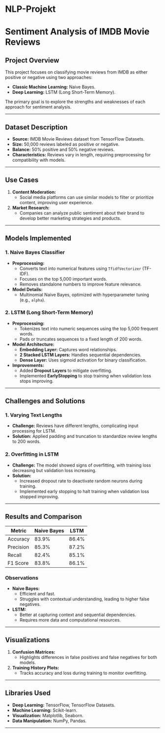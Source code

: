 # NLP-Projekt
# Sentiment Analysis of IMDB Movie Reviews

## Project Overview
This project focuses on classifying movie reviews from IMDB as either positive or negative using two approaches:
- **Classic Machine Learning:** Naive Bayes.
- **Deep Learning:** LSTM (Long Short-Term Memory).

The primary goal is to explore the strengths and weaknesses of each approach for sentiment analysis.

---

## Dataset Description
- **Source:** IMDB Movie Reviews dataset from TensorFlow Datasets.
- **Size:** 50,000 reviews labeled as positive or negative.
- **Balance:** 50% positive and 50% negative reviews.
- **Characteristics:** Reviews vary in length, requiring preprocessing for compatibility with models.

---

## Use Cases
1. **Content Moderation:** 
   - Social media platforms can use similar models to filter or prioritize content, improving user experience.
2. **Market Research:** 
   - Companies can analyze public sentiment about their brand to develop better marketing strategies and products.

---

## Models Implemented

### 1. Naive Bayes Classifier
- **Preprocessing:**
  - Converts text into numerical features using `TfidfVectorizer` (TF-IDF).
  - Focuses on the top 5,000 important words.
  - Removes standalone numbers to improve feature relevance.
- **Model Details:**
  - Multinomial Naive Bayes, optimized with hyperparameter tuning (e.g., `alpha`).

### 2. LSTM (Long Short-Term Memory)
- **Preprocessing:**
  - Tokenizes text into numeric sequences using the top 5,000 frequent words.
  - Pads or truncates sequences to a fixed length of 200 words.
- **Model Architecture:**
  - **Embedding Layer:** Captures word relationships.
  - **2 Stacked LSTM Layers:** Handles sequential dependencies.
  - **Dense Layer:** Uses sigmoid activation for binary classification.
- **Improvements:**
  - Added **Dropout Layers** to mitigate overfitting.
  - Implemented **EarlyStopping** to stop training when validation loss stops improving.

---

## Challenges and Solutions

### 1. Varying Text Lengths
- **Challenge:** Reviews have different lengths, complicating input processing for LSTM.
- **Solution:** Applied padding and truncation to standardize review lengths to 200 words.

### 2. Overfitting in LSTM
- **Challenge:** The model showed signs of overfitting, with training loss decreasing but validation loss increasing.
- **Solution:**
  - Increased dropout rate to deactivate random neurons during training.
  - Implemented early stopping to halt training when validation loss stopped improving.

---

## Results and Comparison

| Metric      | Naive Bayes | LSTM   |
|-------------|-------------|--------|
| Accuracy    | 83.9%       | 86.4%  |
| Precision   | 85.3%       | 87.2%  |
| Recall      | 82.4%       | 85.1%  |
| F1 Score    | 83.8%       | 86.1%  |

### Observations
- **Naive Bayes:**
  - Efficient and fast.
  - Struggles with contextual understanding, leading to higher false negatives.
- **LSTM:**
  - Better at capturing context and sequential dependencies.
  - Requires more data and computational resources.

---

## Visualizations
1. **Confusion Matrices:**
   - Highlights differences in false positives and false negatives for both models.
2. **Training History Plots:**
   - Tracks accuracy and loss during training to monitor overfitting.

---

## Libraries Used
- **Deep Learning:** TensorFlow, TensorFlow Datasets.
- **Machine Learning:** Scikit-learn.
- **Visualization:** Matplotlib, Seaborn.
- **Data Manipulation:** NumPy, Pandas.

---
